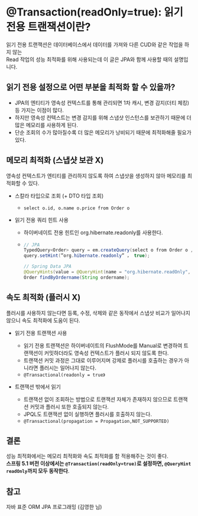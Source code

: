 # @Transaction(readOnly=true): 읽기 전용 트랜잭션이란?

읽기 전용 트랜잭션은 데이터베이스에서 데이터를 가져와 다른 CUD와 같은 작업을 하지 않는  
Read 작업의 성능 최적화를 위해 사용되는데 이 글은 JPA와 함께 사용할 때의 설명입니다.

## 읽기 전용 설정으로 어떤 부분을 최적화 할 수 있을까?
- JPA의 엔티티가 영속성 컨텍스트를 통해 관리되면 1차 캐시, 변경 감지(더티 체킹) 등 가지는 이점이 많다.
- 하지만 영속성 컨텍스트는 변경 감지를 위해 스냅샷 인스턴스를 보관하기 때문에 더 많은 메모리를 사용하게 된다.
- 단순 조회의 수가 많아질수록 더 많은 메모리가 낭비되기 때문에 최적화해줄 필요가 있다.

## 메모리 최적화 (스냅샷 보관 X)
영속성 컨텍스트가 엔티티를 관리하지 않도록 하여 스냅샷을 생성하지 않아 메모리를 최적화할 수 있다.

- 스칼라 타입으로 조회 (+ DTO 타입 조회) 
    - `select o.id, o.name o.price from Order o`
    
- 읽기 전용 쿼리 힌트 사용
    - 하이버네이트 전용 힌트인 org.hibernate.readonly를 사용한다.
    - ```java
      // JPA
      TypedQuery<Order> query = em.createQuery(select o from Order o , Order.class);
      query.setHint(”org.hibernate.readonly” ， true);
      
      // Spring Data JPA
      @QueryHints(value = @QueryHint(name = "org.hibernate.readOnly", value = "true"))
      Order findByOrdername(String ordername);
      ```
      
## 속도 최적화 (플러시 X)
플러시를 사용하지 않는다면 등록, 수정, 삭제와 같은 동작에서 스냅샷 비교가 일어나지 않으니 속도 최적화에 도움이 된다.

- 읽기 전용 트랜잭션 사용
    - 읽기 전용 트랜잭션은 하이버네이트의 FlushMode를 Manual로 변경하여 트랜잭션이 커밋하더라도 영속성 컨텍스트가 플러시 되지 않도록 한다.
    - 트랜잭션 커밋 과정은 그대로 이루어지며 강제로 플러시를 호출하는 경우가 아니라면 플러시는 일어나지 않는다.
    - `@Transactional(readonly = true》`

- 트랜잭션 밖에서 읽기
    - 트랜잭션 없이 조회하는 방법으로 트랜잭션 자체가 존재하지 않으므로 트랜잭션 커밋과 플러시 또한 호출되지 않는다.
    - JPQL도 트랜잭션 없이 실행하면 플러시를 호출하지 않는다.
    - `@Transactional(propagation = Propagation,NOT_SUPPORTED)`

## 결론
성능 최적화에서는 메모리 최적화와 속도 최적화를 함 적용해주는 것이 좋다.  
**스프링 5.1 버전 이상에서는 `@Transaction(readOnly=true)`로 설정하면, `@QueryHint readOnly`까지 모두 동작한다**.

## 참고
자바 표준 ORM JPA 프로그래밍 (김영한 님)
